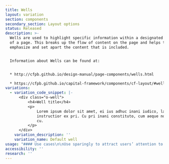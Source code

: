 ```yaml
---
title: Wells
layout: variation
section: components
secondary_section: Layout options
status: Released
description: >-
  Wells are used to highlight specific information within a designated section
  of a page. This breaks up the flow of content on the page and helps to
  emphasize and set apart the content that is included.


  Information about Wells can be found at:


  * http://cfpb.github.io/design-manual/page-components/wells.html

  * https://cfpb.github.io/capital-framework/components/cf-layout/#wells
variations:
  - variation_code_snippet: |-
      <div class="o-well">
          <h4>Well title</h4>
          <p>
              Lorem ipsum dolor sit amet, ei ius adhuc inani iudico, labitur
              instructior ex pri. Cu pri inani constituto, cum aeque noster commodo
              cu.
          </p>
      </div>
    variation_description: ''
    variation_name: Default well
usage: "#### Use cases\n\nUse sparingly to attract users’ attention to a concise piece of content. Ideally, content within a well should not take up more than a third of page content.\n\nFull width text, images, and embedded media (like video) may be placed within wells, however, if content includes imagery also consider the featured content module.\n\n#### Content guidelines\n\n* Grey wells should be used to feature content or specific calls to action; text should be succinct.\n* Grey well will help visually set apart the content within it, so use it to draw attention to that content.\n* Grey wells should take up less than a third of a page.\n* Currently, single column content only.\n* Types of atoms you can place in a well include:\n  * Headings (H2 - H5)\n  * Text (including bullets and numbered lists)\r\n  * Links\n* Headings should be as succinct as possible and 35 characters or less (including spaces).\n\n#### Behavior\n\n##### Breakpoints 900+\n\nPage with a right sidebar\n\n![](/design-system/images/uploads/wells_behavior_mockup_1.png)\n\nBrowse page with left nav\n\n![](/design-system/images/uploads/wells_behavior_mockup_2.png)\n\n##### Breakpoints 900 and under\n\nWells are full width. At breakpoints 600 and under there are slight padding adjustments to maximize real estate on smaller displays.\n\n![](/design-system/images/uploads/wells_behavior_mockup_3.png)"
accessibility: ''
research: ''
---
```


